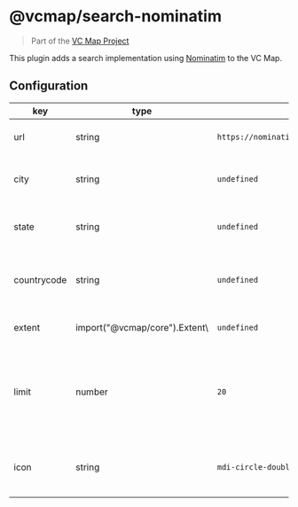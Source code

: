# @vcmap/search-nominatim

> Part of the [VC Map Project](https://github.com/virtualcitySYSTEMS/map-ui)

This plugin adds a search implementation using [Nominatim](https://nominatim.openstreetmap.org/ui/about.html) to the VC Map.

## Configuration

| key         | type                           | default                                      | description                                                           |
| ----------- | ------------------------------ | -------------------------------------------- | --------------------------------------------------------------------- |
| url         | string                         | `https://nominatim.openstreetmap.org/search` | URL of the nominatim service.                                         |
| city        | string                         | `undefined`                                  | Name of a city to restrict the search to                              |
| state       | string                         | `undefined`                                  | Name of a state to restrict the search to                             |
| countrycode | string                         | `undefined`                                  | Country code of a country to restrict the search to                   |
| extent      | import("@vcmap/core").Extent\  | `undefined`                                  | Extent to restrict the search to                                      |
| limit       | number                         | `20`                                         | Limit the maximum number of returned results. Cannot be more than 40. |
| icon        | string                         | `mdi-circle-double`                          | The prepended icon of the result items.                               |
